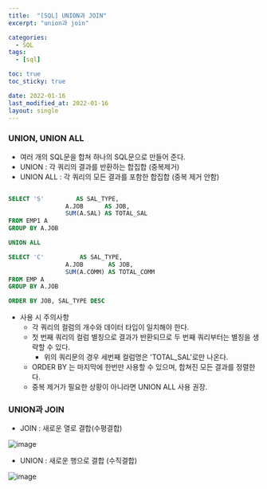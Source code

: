 ```yaml
---
title:  "[SQL] UNION과 JOIN"
excerpt: "union과 join"

categories:
  - SQL
tags:
  - [sql]

toc: true
toc_sticky: true

date: 2022-01-16
last_modified_at: 2022-01-16
layout: single
---
```


### UNION, UNION ALL
- 여러 개의 SQL문을 합쳐 하나의 SQL문으로 만들어 준다.
- UNION : 각 쿼리의 결과를 반환하는 합집합 (중복제거)
- UNION ALL : 각 쿼리의 모든 결과를 포함한 합집합 (중복 제거 안함)
```SQL

SELECT 'S'         AS SAL_TYPE,
				A.JOB      AS JOB,
				SUM(A.SAL) AS TOTAL_SAL
FROM EMP1 A
GROUP BY A.JOB

UNION ALL

SELECT 'C'          AS SAL_TYPE,
				A.JOB       AS JOB,
				SUM(A.COMM) AS TOTAL_COMM
FROM EMP A
GROUP BY A.JOB

ORDER BY JOB, SAL_TYPE DESC

```
- 사용 시 주의사항
  * 각 쿼리의 컬럼의 개수와 데이터 타입이 일치해야 한다.
  * 첫 번째 쿼리의 컬럼 별칭으로 결과가 반환되므로 두 번째 쿼리부터는 별칭을 생략할 수 있다.
    + 위의 쿼리문의 경우 세번째 컬럼명은 'TOTAL_SAL'로만 나온다.
  * ORDER BY 는 마지막에 한번만 사용할 수 있으며, 합쳐진 모든 결과를 정렬한다.
  * 중복 제거가 필요한 상황이 아니라면 UNION ALL 사용 권장.

### UNION과 JOIN
- JOIN : 새로운 열로 결합(수평결합)


![image](https://s3.us-west-2.amazonaws.com/secure.notion-static.com/3ad73b52-7ea7-4b0c-bd27-60a46f6f0412/Untitled.png?X-Amz-Algorithm=AWS4-HMAC-SHA256&X-Amz-Content-Sha256=UNSIGNED-PAYLOAD&X-Amz-Credential=AKIAT73L2G45EIPT3X45%2F20220113%2Fus-west-2%2Fs3%2Faws4_request&X-Amz-Date=20220113T034822Z&X-Amz-Expires=86400&X-Amz-Signature=146a26f83ceaab811a312cf37a67cbb686274df0d77b51847d63543d50af57fe&X-Amz-SignedHeaders=host&response-content-disposition=filename%20%3D%22Untitled.png%22&x-id=GetObject)

- UNION : 새로운 행으로 결합 (수직결합)


![image](https://s3.us-west-2.amazonaws.com/secure.notion-static.com/ef41d8d6-d350-4efe-b8ff-3d62d674150f/Untitled.png?X-Amz-Algorithm=AWS4-HMAC-SHA256&X-Amz-Content-Sha256=UNSIGNED-PAYLOAD&X-Amz-Credential=AKIAT73L2G45EIPT3X45%2F20220113%2Fus-west-2%2Fs3%2Faws4_request&X-Amz-Date=20220113T034922Z&X-Amz-Expires=86400&X-Amz-Signature=beeab442a5c0515442b38369de35a7e2d2de243904b4ab28f7153e3100d03f49&X-Amz-SignedHeaders=host&response-content-disposition=filename%20%3D%22Untitled.png%22&x-id=GetObject)
